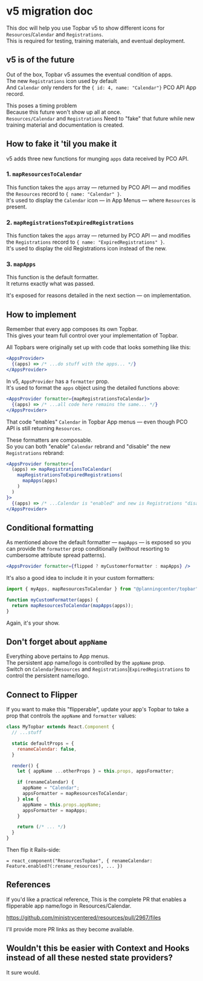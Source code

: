 # v5 migration doc

This doc will help you use Topbar v5 to show different icons for `Resources`/`Calendar` and `Registrations`.  
This is required for testing, training materials, and eventual deployment.

## v5 is of the future

Out of the box, Topbar v5 assumes the eventual condition of apps.  
The new `Registrations` icon used by default  
And `Calendar` only renders for the `{ id: 4, name: "Calendar"}` PCO API App record.

This poses a timing problem  
Because this future won't show up all at once.  
`Resources/Calendar` and `Registrations`
Need to "fake" that future while new training material and documentation is created.

## How to fake it 'til you make it

v5 adds three new functions for munging `apps` data received by PCO API.

### 1. `mapResourcesToCalendar`

This function takes the `apps` array — returned by PCO API — and modifies the `Resources` record to `{ name: "Calendar" }`.  
It's used to display the `Calendar` icon — in App Menus — where `Resources` is present.

### 2. `mapRegistrationsToExpiredRegistrations`

This function takes the `apps` array — returned by PCO API — and modifies the `Registrations` record to `{ name: "ExpiredRegistrations" }`.  
It's used to display the old Registrations icon instead of the new.

### 3. `mapApps`

This function is the default formatter.  
It returns exactly what was passed.

It's exposed for reasons detailed in the next section — on implementation.

## How to implement

Remember that every app composes its own Topbar.  
This gives your team full control over your implementation of Topbar.

All Topbars were originally set up with code that looks something like this:

```jsx
<AppsProvider>
  {(apps) => /* ...do stuff with the apps... */}
</AppsProvider>
```

In v5, `AppsProvider` has a `formatter` prop.  
It's used to format the `apps` object using the detailed functions above:

```jsx
<AppsProvider formatter={mapRegistrationsToCalendar}>
  {(apps) => /* ...all code here remains the same... */}
</AppsProvider>
```

That code "enables" `Calendar` in Topbar App menus — even though PCO API is still returning `Resources`.

These formatters are composable.  
So you can both "enable" `Calendar` rebrand and "disable" the new `Registrations` rebrand:

```jsx
<AppsProvider formatter={
  (apps) => mapRegistrationsToCalendar(
    mapRegistrationsToExpiredRegistrations(
      mapApps(apps)
    )
  )
}>
  {(apps) => /* ...Calendar is "enabled" and new is Registrations "disabled"... */}
</AppsProvider>
```

## Conditional formatting

As mentioned above the default formatter — `mapApps` — is exposed so you can provide the `formatter` prop conditionally (without resorting to cumbersome attribute spread patterns).

```jsx
<AppsProvider formatter={flipped ? myCustomerformatter : mapApps} />
```

It's also a good idea to include it in your custom formatters:

```js
import { myApps, mapResourcesToCalendar } from "@planningcenter/topbar";

function myCustomFormatter(apps) {
  return mapResourcesToCalendar(mapApps(apps));
}
```

Again, it's your show.

## Don't forget about `appName`

Everything above pertains to App menus.  
The persistent app name/logo is controlled by the `appName` prop.  
Switch on `Calendar`|`Resources` and `Registrations`|`ExpiredRegistrations` to control the persistent name/logo.

## Connect to Flipper

If you want to make this "flipperable", update your app's Topbar to take a prop that controls the `appName` and `formatter` values:

```jsx
class MyTopbar extends React.Component {
  // ...stuff

  static defaultProps = {
    renameCalendar: false,
  }

  render() {
    let { appName ...otherProps } = this.props, appsFormatter;

    if (renameCalendar) {
      appName = "Calendar";
      appsFormatter = mapResourcesToCalendar;
    } else {
      appName = this.props.appName;
      appsFormatter = mapApps;
    }

    return (/* ... */)
  }
}
```

Then flip it Rails-side:

```erb
= react_component("ResourcesTopbar", { renameCalendar: Feature.enabled?(:rename_resources), ... })
```

## References

If you'd like a practical reference,
This is the complete PR that enables a flipperable app name/logo in Resources/Calendar.

https://github.com/ministrycentered/resources/pull/2967/files

I'll provide more PR links as they become available.

## Wouldn't this be easier with Context and Hooks instead of all these nested state providers?

It sure would.
